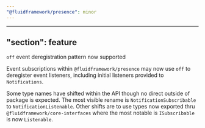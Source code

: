 ```yaml
---
"@fluidframework/presence": minor
---
```

---
"section": feature
---

`off` event deregistration pattern now supported

Event subscriptions  within `@fluidframework/presence` may now use `off` to deregister event listeners, including initial listeners provided to `Notifications`.

Some type names have shifted within the API though no direct outside of package is expected. The most visible rename is `NotificationSubscribable` to `NotificationListenable`. Other shifts are to use types now exported thru `@fluidframework/core-interfaces` where the most notable is `ISubscribable` is now `Listenable`.
